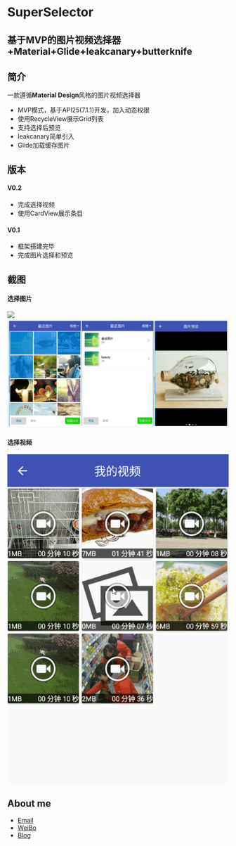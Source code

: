 # SuperSelector
## 基于MVP的图片视频选择器+Material+Glide+leakcanary+butterknife

## **简介**
一款遵循**Material Design**风格的图片视频选择器
- MVP模式，基于API25(7.1.1)开发，加入动态权限
- 使用RecycleView展示Grid列表
- 支持选择后预览
- leakcanary简单引入
- Glide加载缓存图片

## **版本**

#### V0.2
- 完成选择视频
- 使用CardView展示条目
#### V0.1
- 框架搭建完毕
- 完成图片选择和预览 

## **截图**
#### 选择图片
![](./ImageSelect.gif) ![](./ImageSelect.jpg)
#### 选择视频
![](./VideoSelect.gif)
## **About me**
* [Email](LYYX@outlook.com)
* [WeiBo](http://weibo.com/liuyang6)
* [Blog](http://blog.csdn.net/ly502541243)
